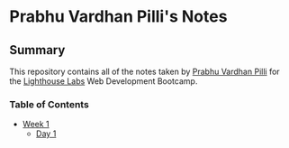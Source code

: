 # Prabhu Vardhan Pilli's Notes

## Summary

This repository contains all of the notes taken by [Prabhu Vardhan Pilli](https://github.com/S550Stang/lighthouse-web-notes/blob/master/README.md) for the [Lighthouse Labs](https://www.lighthouselabs.ca/) Web Development Bootcamp.

### Table of Contents

- [Week 1](/Week_1)
  - [Day 1](/Week_1/Day_1)
